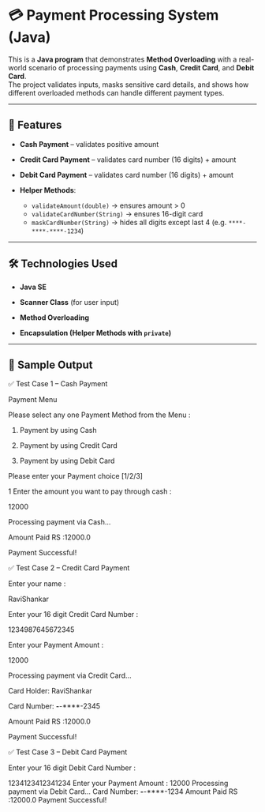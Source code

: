 # 💳 Payment Processing System (Java)

This is a **Java program** that demonstrates **Method Overloading** with a real-world scenario of processing payments using **Cash**, **Credit Card**, and **Debit Card**.  
The project validates inputs, masks sensitive card details, and shows how different overloaded methods can handle different payment types.

---

## 📌 Features
- **Cash Payment** – validates positive amount  
- **Credit Card Payment** – validates card number (16 digits) + amount  
- **Debit Card Payment** – validates card number (16 digits) + amount
  
- **Helper Methods**:
  - `validateAmount(double)` → ensures amount > 0  
  - `validateCardNumber(String)` → ensures 16-digit card  
  - `maskCardNumber(String)` → hides all digits except last 4 (e.g. `****-****-****-1234`)  

---

## 🛠️ Technologies Used
- **Java SE**
  
- **Scanner Class** (for user input)
  
- **Method Overloading**
  
- **Encapsulation (Helper Methods with `private`)**

---

## 📖 Sample Output

✅ Test Case 1 – Cash Payment

Payment Menu

Please select any one Payment Method from the Menu :

1) Payment by using Cash
 
2) Payment by using Credit Card
  
3) Payment by using Debit Card

Please enter your Payment choice [1/2/3]

1
Enter the amount you want to pay through cash :

12000

Processing payment via Cash...

Amount Paid RS :12000.0

Payment Successful!


✅ Test Case 2 – Credit Card Payment

Enter your name :

RaviShankar

Enter your 16 digit Credit Card Number :

1234987645672345

Enter your Payment Amount :

12000

Processing payment via Credit Card...

Card Holder: RaviShankar

Card Number: ****-****-****-2345

Amount Paid RS :12000.0

Payment Successful!

✅ Test Case 3 – Debit Card Payment

Enter your 16 digit Debit Card Number :

1234123412341234
Enter your Payment Amount :
12000
Processing payment via Debit Card...
Card Number: ****-****-****-1234
Amount Paid RS :12000.0
Payment Successful!
